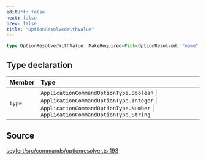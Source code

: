 ```yaml
---
editUrl: false
next: false
prev: false
title: "OptionResolvedWithValue"
---
```


```ts
type OptionResolvedWithValue: MakeRequired<Pick<OptionResolved, "name" | "value" | "focused">, "value"> & Object;
```

## Type declaration

| Member | Type |
| :------ | :------ |
| `type` | `ApplicationCommandOptionType.Boolean` \| `ApplicationCommandOptionType.Integer` \| `ApplicationCommandOptionType.Number` \| `ApplicationCommandOptionType.String` |

## Source

[seyfert/src/commands/optionresolver.ts:193](https://github.com/potoland/potocuit/blob/e332d7a/src/commands/optionresolver.ts#L193)
